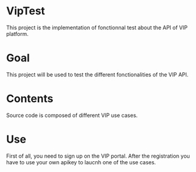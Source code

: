 # VipTest
This project is the implementation of fonctionnal test about the API of VIP platform.

# Goal
This project will be used to test the different fonctionalities of the VIP API.

# Contents
Source code is composed of different VIP use cases.

# Use
First of all, you need to sign up on the VIP portal.
After the registration you have to use your own apikey to laucnh one of the use cases.
